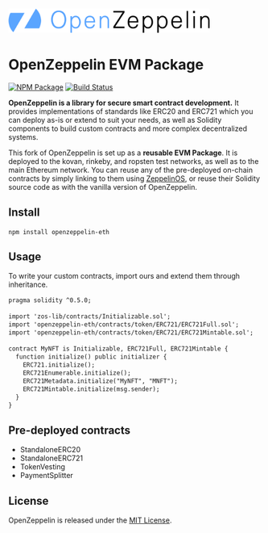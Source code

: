 # <img src="logo.png" alt="OpenZeppelin" width="400px">

# OpenZeppelin EVM Package

[![NPM Package](https://img.shields.io/npm/v/openzeppelin-eth.svg?style=flat-square)](https://www.npmjs.org/package/openzeppelin-eth)
[![Build Status](https://img.shields.io/travis/OpenZeppelin/openzeppelin-eth.svg?branch=master&style=flat-square)](https://travis-ci.org/OpenZeppelin/openzeppelin-eth)

**OpenZeppelin is a library for secure smart contract development.** It provides implementations of standards like ERC20 and ERC721 which you can deploy as-is or extend to suit your needs, as well as Solidity components to build custom contracts and more complex decentralized systems.

This fork of OpenZeppelin is set up as a **reusable EVM Package**. It is deployed to the kovan, rinkeby, and ropsten test networks, as well as to the main Ethereum network. You can reuse any of the pre-deployed on-chain contracts by simply linking to them using [ZeppelinOS](https://github.com/zeppelinos/zos), or reuse their Solidity source code as with the vanilla version of OpenZeppelin.

## Install

```
npm install openzeppelin-eth
```

## Usage

To write your custom contracts, import ours and extend them through inheritance.

```solidity
pragma solidity ^0.5.0;

import 'zos-lib/contracts/Initializable.sol';
import 'openzeppelin-eth/contracts/token/ERC721/ERC721Full.sol';
import 'openzeppelin-eth/contracts/token/ERC721/ERC721Mintable.sol';

contract MyNFT is Initializable, ERC721Full, ERC721Mintable {
  function initialize() public initializer {
    ERC721.initialize();
    ERC721Enumerable.initialize();
    ERC721Metadata.initialize("MyNFT", "MNFT");
    ERC721Mintable.initialize(msg.sender);
  }
}
```

## Pre-deployed contracts

- StandaloneERC20
- StandaloneERC721
- TokenVesting
- PaymentSplitter

## License

OpenZeppelin is released under the [MIT License](LICENSE).

[Slack]: https://slack.openzeppelin.org
[Zeppelin]: https://zeppelin.solutions
